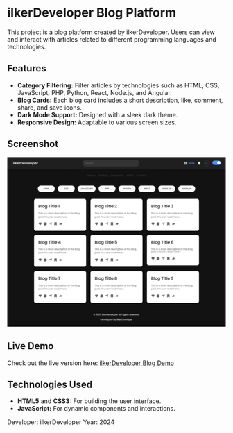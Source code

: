 # ilkerDeveloper Blog Platform

This project is a blog platform created by ilkerDeveloper. Users can view and interact with articles related to different programming languages and technologies.

## Features

- **Category Filtering:** Filter articles by technologies such as HTML, CSS, JavaScript, PHP, Python, React, Node.js, and Angular.
- **Blog Cards:** Each blog card includes a short description, like, comment, share, and save icons.
- **Dark Mode Support:** Designed with a sleek dark theme.
- **Responsive Design:** Adaptable to various screen sizes.

## Screenshot

![ilkerDeveloper Blog Platform Screenshot](screenshot.png)

## Live Demo

Check out the live version here: [ilkerDeveloper Blog Demo](https://jade-elf-8b77dc.netlify.app/)

## Technologies Used

- **HTML5** and **CSS3:** For building the user interface.
- **JavaScript:** For dynamic components and interactions.

Developer: ilkerDeveloper
Year: 2024

